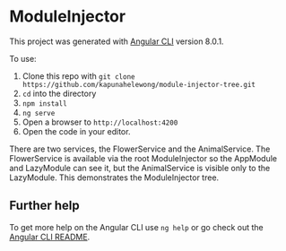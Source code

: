 # ModuleInjector

This project was generated with [Angular CLI](https://github.com/angular/angular-cli) version 8.0.1.

To use:

1. Clone this repo with `git clone https://github.com/kapunahelewong/module-injector-tree.git`
2. `cd` into the directory
3. `npm install`
4. `ng serve`
5. Open a browser to `http://localhost:4200`
6. Open the code in your editor.

There are two services, the FlowerService and the AnimalService.
The FlowerService is available via the root ModuleInjector so the
AppModule and LazyModule can see it, but the AnimalService is visible
only to the LazyModule. This demonstrates the ModuleInjector tree.

## Further help

To get more help on the Angular CLI use `ng help` or go check out the [Angular CLI README](https://github.com/angular/angular-cli/blob/master/README.md).
